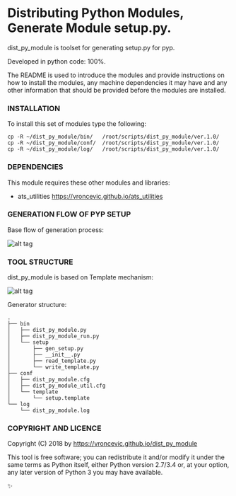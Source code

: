 # Distributing Python Modules, Generate Module setup.py.

dist_py_module is toolset for generating setup.py for pyp.

Developed in python code: 100%.

The README is used to introduce the modules and provide instructions on
how to install the modules, any machine dependencies it may have and any
other information that should be provided before the modules are installed.

### INSTALLATION

To install this set of modules type the following:

```
cp -R ~/dist_py_module/bin/   /root/scripts/dist_py_module/ver.1.0/
cp -R ~/dist_py_module/conf/  /root/scripts/dist_py_module/ver.1.0/
cp -R ~/dist_py_module/log/   /root/scripts/dist_py_module/ver.1.0/
```

### DEPENDENCIES

This module requires these other modules and libraries:

* ats_utilities https://vroncevic.github.io/ats_utilities

### GENERATION FLOW OF PYP SETUP

Base flow of generation process:

![alt tag](https://raw.githubusercontent.com/vroncevic/dist_py_module/dev/python-tool-docs/python_setup_flow.png)

### TOOL STRUCTURE

dist_py_module is based on Template mechanism:

![alt tag](https://raw.githubusercontent.com/vroncevic/dist_py_module/dev/python-tool-docs/python_setup.png)

Generator structure:

```
.
├── bin
│   ├── dist_py_module.py
│   ├── dist_py_module_run.py
│   └── setup
│       ├── gen_setup.py
│       ├── __init__.py
│       ├── read_template.py
│       └── write_template.py
├── conf
│   ├── dist_py_module.cfg
│   ├── dist_py_module_util.cfg
│   └── template
│       └── setup.template
└── log
    └── dist_py_module.log
```

### COPYRIGHT AND LICENCE

Copyright (C) 2018 by https://vroncevic.github.io/dist_py_module

This tool is free software; you can redistribute it and/or modify
it under the same terms as Python itself, either Python version 2.7/3.4 or,
at your option, any later version of Python 3 you may have available.

:sparkles:

